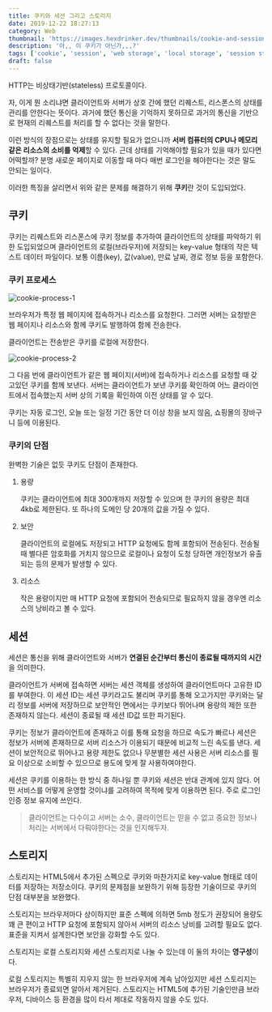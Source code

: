 ```yaml
---
title: 쿠키와 세션 그리고 스토리지
date: 2019-12-22 18:27:13
category: Web
thumbnail: 'https://images.hexdrinker.dev/thumbnails/cookie-and-session-and-storage.jpeg'
description: '아,, 이 쿠키가 아닌가,,,?'
tags: ['cookie', 'session', 'web storage', 'local storage', 'session storage']
draft: false
---
```


HTTP는 비상태기반(stateless) 프로토콜이다.

자, 이게 뭔 소리냐면 클라이언트와 서버가 상호 간에 했던 리퀘스트, 리스폰스의 상태를 관리를 안한다는 뜻이다. 과거에 했던 통신을 기억하지 못하므로 과거의 통신을 기반으로 현재의 리퀘스트를 처리를 할 수 없다는 것을 말한다.

이런 방식의 장점으로는 상태를 유지할 필요가 없으니까 **서버 컴퓨터의 CPU나 메모리 같은 리소스의 소비를 억제**할 수 있다. 근데 상태를 기억해야할 필요가 있을 때가 있다면 어떡할까? 분명 새로운 페이지로 이동할 때 마다 매번 로그인을 해야한다는 것은 말도 안되는 일이다.

이러한 특징을 살리면서 위와 같은 문제를 해결하기 위해 **쿠키**란 것이 도입되었다.

## 쿠키

쿠키는 리퀘스트와 리스폰스에 쿠키 정보를 추가하여 클라이언트의 상태를 파악하기 위한 도입되었으며 클라이언트의 로컬(브라우저)에 저장되는 key-value 형태의 작은 텍스트 데이터 파일이다. 보통 이름(key), 값(value), 만료 날짜, 경로 정보 등을 포함한다.

### 쿠키 프로세스

![cookie-process-1](https://images.hexdrinker.dev/web/cookie-and-session-and-storage/cookie-process-1.png)

브라우저가 특정 웹 페이지에 접속하거나 리소스를 요청한다. 그러면 서버는 요청받은 웹 페이지나 리소스와 함께 쿠키도 발행하여 함께 전송한다.

클라이언트는 전송받은 쿠키를 로컬에 저장한다.

![cookie-process-2](https://images.hexdrinker.dev/web/cookie-and-session-and-storage/cookie-process-2.png)

그 다음 번에 클라이언트가 같은 웹 페이지(서버)에 접속하거나 리소스를 요청할 때 갖고있던 쿠키를 함께 보낸다. 서버는 클라이언트가 보낸 쿠키를 확인하여 어느 클라이언트에서 접속했는지 서버 상의 기록을 확인하여 이전 상태를 알 수 있다.

쿠키는 자동 로그인, 오늘 또는 일정 기간 동안 더 이상 창을 보지 않음, 쇼핑몰의 장바구니 등에 이용된다.

### 쿠키의 단점

완벽한 기술은 없듯 쿠키도 단점이 존재한다.

1. 용량

   쿠키는 클라이언트에 최대 300개까지 저장할 수 있으며 한 쿠키의 용량은 최대 4kb로 제한된다. 또 하나의 도메인 당 20개의 값을 가질 수 있다.

2. 보안

   클라이언트의 로컬에도 저장되고 HTTP 요청에도 함께 포함되어 전송된다. 전송될 때 별다른 암호화를 거치지 않으므로 로컬이나 요청이 도청 당하면 개인정보가 유출되는 등의 문제가 발생할 수 있다.

3. 리소스

   작은 용량이지만 매 HTTP 요청에 포함되어 전송되므로 필요하지 않을 경우엔 리소스의 낭비라고 볼 수 있다.

## 세션

세션은 통신을 위해 클라이언트와 서버가 **연결된 순간부터 통신이 종료될 때까지의 시간**을 의미한다.

클라이언트가 서버에 접속하면 서버는 세션 객체를 생성하여 클라이언트마다 고유한 ID를 부여한다. 이 세션 ID는 세션 쿠키라고도 불리며 쿠키를 통해 오고가지만 쿠키와는 달리 정보를 서버에 저장하므로 보안적인 면에서는 쿠키보다 뛰어나며 용량의 제한 또한 존재하지 않는다. 세션이 종료될 때 세션 ID값 또한 파기된다.

쿠키는 정보가 클라이언트에 존재하고 이를 통해 요청을 하므로 속도가 빠르나 세션은 정보가 서버에 존재하므로 서버 리소스가 이용되기 때문에 비교적 느린 속도를 낸다. 세션이 보안적으로 뛰어나고 용량 제한도 없으나 무분별한 세션 사용은 서버 리소스를 필요 이상으로 소비할 수 있으므로 용도에 맞게 잘 사용하여야한다.

세션은 쿠키를 이용하는 한 방식 중 하나일 뿐 쿠키와 세션은 반대 관계에 있지 않다. 어떤 서비스를 어떻게 운영할 것이냐를 고려하여 목적에 맞게 이용하면 된다. 주로 로그인 인증 정보 유지에 쓰인다.

> 클라이언트는 다수이고 서버는 소수, 클라이언트는 믿을 수 없고 중요한 정보나 처리는 서버에서 다뤄야한다는 것을 인지해두자.

## 스토리지

스토리지는 HTML5에서 추가된 스펙으로 쿠키와 마찬가지로 key-value 형태로 데이터를 저장하는 저장소이다. 쿠키의 문제점을 보완하기 위해 등장한 기술이므로 쿠키의 단점 대부분을 보완했다.

스토리지는 브라우저마다 상이하지만 표준 스펙에 의하면 5mb 정도가 권장되어 용량도 꽤 큰 편이고 HTTP 요청에 포함되지 않아서 서버의 리소스 낭비를 고려할 필요도 없다. 표준을 지켜서 설계한다면 보안을 강화할 수도 있다.

스토리지는 로컬 스토리지와 세션 스토리지로 나눌 수 있는데 이 둘의 차이는 **영구성**이다.

로컬 스토리지는 특별히 지우지 않는 한 브라우저에 계속 남아있지만 세션 스토리지는 브라우저가 종료되면 알아서 제거된다. 스토리지는 HTML5에 추가된 기술인만큼 브라우저, 디바이스 등 환경을 많이 타서 제대로 작동하지 않을 수도 있다.
